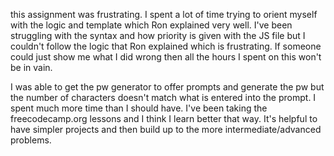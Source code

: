 this assignment was frustrating.  I spent a lot of time trying to orient myself with the logic and template which Ron explained very well.  I've been struggling with the syntax and how priority is given with the JS file but I couldn't follow the logic that Ron explained which is frustrating.  If someone could just show me what I did wrong then all the hours I spent on this won't be in vain.

I was able to get the pw generator to offer prompts and generate the pw but the number of characters doesn't match what is entered into the prompt.  I spent much more time than I should have.  I've been taking the freecodecamp.org lessons and I think I learn better that way.  It's helpful to have simpler projects and then build up to the more intermediate/advanced problems.  